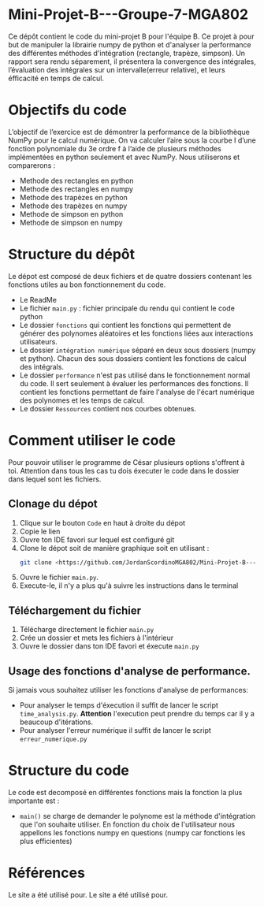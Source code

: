 # Mini-Projet-B---Groupe-7-MGA802
Ce dépôt contient le code du mini-projet B pour l'équipe B. Ce projet à pour but de manipuler la librairie numpy de python et d'analyser la performance des différentes méthodes d'intégration (rectangle, trapèze, simpson). Un rapport sera rendu séparement, il présentera la convergence des intégrales, l’évaluation des intégrales sur un intervalle(erreur relative), et leurs éfficacité en temps de calcul.

# Objectifs du code
 L’objectif de l’exercice est de démontrer la performance de la bibliothèque NumPy pour le
 calcul numérique. On va calculer l’aire sous la courbe I d’une fonction polynomiale du 3e ordre
 f à l’aide de plusieurs méthodes implémentées en python seulement et avec NumPy. Nous utiliserons et comparerons : 
 - Methode des rectangles en python
 - Methode des rectangles en numpy
 - Methode des trapèzes en python
 - Methode des trapèzes en numpy
 - Methode de simpson en python
 - Methode de simpson en numpy

# Structure du dépôt
Le dépot est composé de deux fichiers et de quatre dossiers contenant les fonctions utiles au bon fonctionnement du code.
- Le ReadMe
- Le fichier `main.py` : fichier principale du rendu qui contient le code python
- Le dossier `fonctions` qui contient les fonctions qui permettent de générer des polynomes aléatoires et les fonctions liées aux interactions utilisateurs.
- Le dossier `intégration numérique` séparé en deux sous dossiers (numpy et python). Chacun des sous dossiers contient les fonctions de calcul des intégrals.
- Le dossier `performance` n'est pas utilisé dans le fonctionnement normal du code. Il sert seulement à évaluer les performances des fonctions. Il contient les fonctions permettant de faire l'analyse de l'écart numérique des polynomes et les temps de calcul.
- Le dossier `Ressources` contient nos courbes obtenues.



# Comment utiliser le code
Pour pouvoir utiliser le programme de César plusieurs options s'offrent à toi.
Attention dans tous les cas tu dois éxecuter le code dans le dossier dans lequel sont les fichiers.

## Clonage du dépot
1. Clique sur le bouton `Code` en haut à droite du dépot
2. Copie le lien
3. Ouvre ton IDE favori sur lequel est configuré git
4. Clone le dépot soit de manière graphique soit en utilisant :
   ```bash
   git clone <https://github.com/JordanScordinoMGA802/Mini-Projet-B---Groupe-7-MGA802.git>
   ```
5. Ouvre le fichier `main.py`.
6. Execute-le, il n'y a plus qu'à suivre les instructions dans le terminal

## Téléchargement du fichier 
1. Télécharge directement le fichier `main.py` 
2. Crée un dossier et mets les fichiers à l'intérieur
3. Ouvre le dossier dans ton IDE favori et éxecute `main.py`

## Usage des fonctions d'analyse de performance.
Si jamais vous souhaitez utiliser les fonctions d'analyse de performances:
- Pour analyser le temps d'éxecution il suffit de lancer le script `time_analysis.py`. **Attention** l'execution peut prendre du temps car il y a beaucoup d'itérations.
- Pour analyser l'erreur numérique il suffit de lancer le script  `erreur_numerique.py`


# Structure du code
Le code est decomposé en différentes fonctions mais la fonction la plus importante est : 
- `main()` se charge de demander le polynome est la méthode d'intégration que l'on souhaite utiliser. En fonction du choix de l'utilisateur nous appellons les fonctions numpy en questions (numpy car fonctions les plus efficientes)



# Références
Le site <ref1> a été utilisé pour.
Le site <ref2> a été utilisé pour.